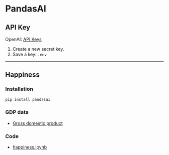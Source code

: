 # PandasAI

## API Key

OpenAI: [API Keys](https://platform.openai.com/account/api-keys)

1. Create a new secret key.
2. Save a key: `.env`

---

## Happiness

### Installation

```bash
pip install pandasai
```

### GDP data

- [Gross domestic product](https://ourworldindata.org/grapher/gross-domestic-product?tab=table)

### Code

- [happiness.ipynb](happiness.ipynb)
